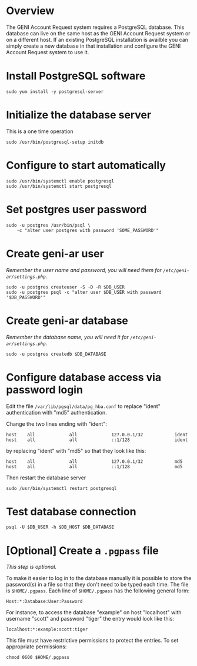# Overview

The GENI Account Request system requires a PostgreSQL database. This
database can live on the same host as the GENI Account Request system
or on a different host. If an existing PostgreSQL installation is availble
you can simply create a new database in that installation and configure
the GENI Account Request system to use it.

# Install PostgreSQL software

```
sudo yum install -y postgresql-server
```

# Initialize the database server

This is a one time operation

```
sudo /usr/bin/postgresql-setup initdb
```

# Configure to start automatically

```
sudo /usr/bin/systemctl enable postgresql
sudo /usr/bin/systemctl start postgresql
```

# Set postgres user password

```
sudo -u postgres /usr/bin/psql \
    -c "alter user postgres with password 'SOME_PASSWORD'"
```

# Create geni-ar user

_Remember the user name and password, you will need them
for `/etc/geni-ar/settings.php`._

```
sudo -u postgres createuser -S -D -R $DB_USER
sudo -u postgres psql -c "alter user $DB_USER with password '$DB_PASSWORD'"
```

# Create geni-ar database

_Remember the database name, you will need it for `/etc/geni-ar/settings.php`._

```
sudo -u postgres createdb $DB_DATABASE
```

# Configure database access via password login

Edit the file `/var/lib/pgsql/data/pg_hba.conf` to replace "ident"
authentication with "md5" authentication.

Change the two lines ending with "ident":

```
host    all             all             127.0.0.1/32            ident
host    all             all             ::1/128                 ident
```

by replacing "ident" with "md5" so that they look like this:

```
host    all             all             127.0.0.1/32            md5
host    all             all             ::1/128                 md5
```

Then restart the database server

```
sudo /usr/bin/systemctl restart postgresql
```

# Test database connection

```
psql -U $DB_USER -h $DB_HOST $DB_DATABASE
```

# [Optional] Create a `.pgpass` file

_This step is optional._

To make it easier to log in to the database manually it is possible to
store the password(s) in a file so that they don't need to be typed
each time. The file is `$HOME/.pgpass`. Each line of `$HOME/.pgpass`
has the following general form:

```
Host:*:Database:User:Password
```

For instance, to access the database "example" on host "localhost" with
username "scott" and password "tiger" the entry would look like this:

```
localhost:*:example:scott:tiger
```

This file must have restrictive permissions to protect the entries.
To set appropriate permissions:

```
chmod 0600 $HOME/.pgpass
```
